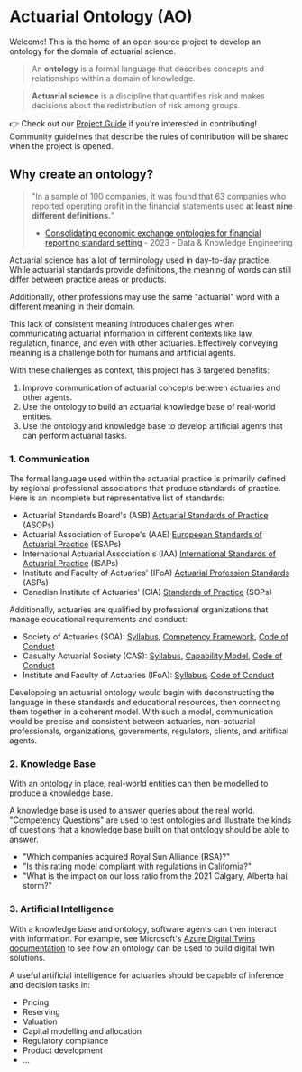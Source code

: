 # Actuarial Ontology (AO)
Welcome! This is the home of an open source project to develop an ontology for the domain of actuarial science.

> An **ontology** is a formal language that describes concepts and relationships within a domain of knowledge.

> **Actuarial science** is a discipline that quantifies risk and makes decisions about the redistribution of risk among groups.

👉 Check out our [Project Guide](https://github.com/Actuarial-Notes/Actuarial-Ontology/blob/main/Project%20Guide.md) if you're interested in contributing! Community guidelines that describe the rules of contribution will be shared when the project is opened.

## Why create an ontology?
> "In a sample of 100 companies, it was found that 63 companies who reported operating profit in the financial statements used **at least nine different definitions.**"
> - [Consolidating economic exchange ontologies for financial reporting standard setting](https://www.sciencedirect.com/science/article/pii/S0169023X23000083#fn2) - 2023 - Data & Knowledge Engineering

Actuarial science has a lot of terminology used in day-to-day practice. While actuarial standards provide definitions, the meaning of words can still differ between practice areas or products.

Additionally, other professions may use the same "actuarial" word with a different meaning in their domain.

This lack of consistent meaning introduces challenges when communicating actuarial information in different contexts like law, regulation, finance, and even with other actuaries. Effectively conveying meaning is a challenge both for humans and artificial agents.

With these challenges as context, this project has 3 targeted benefits:
1. Improve communication of actuarial concepts between actuaries and other agents.
2. Use the ontology to build an actuarial knowledge base of real-world entities.
3. Use the ontology and knowledge base to develop artificial agents that can perform actuarial tasks.


### 1. Communication
The formal language used within the actuarial practice is primarily defined by regional professional associations that produce standards of practice. Here is an incomplete but representative list of standards:

- Actuarial Standards Board's (ASB) [Actuarial Standards of Practice ](http://www.actuarialstandardsboard.org/standards-of-practice/) (ASOPs)
- Actuarial Association of Europe's (AAE) [Europeean Standards of Actuarial Practice](https://actuary.eu/about-the-aae/european-standards-of-actuarial-practice/) (ESAPs)
- International Actuarial Association's (IAA) [International Standards of Actuarial Practice](https://www.actuaries.org/iaa/IAA/Publications/ISAPs/IAA/Publications/05ISAPs.aspx?hkey=334b21a7-a3ac-4e0e-8294-3cbc755ab14a) (ISAPs)
- Institute and Faculty of Actuaries' (IFoA) [Actuarial Profession Standards](https://actuaries.org.uk/standards/standards-and-guidance/professional-standards-directory/) (ASPs)
- Canadian Institute of Actuaries' (CIA) [Standards of Practice](https://www.cia-ica.ca/publications/standards-of-practice) (SOPs) 

Additionally, actuaries are qualified by professional organizations that manage educational requirements and conduct: 
- Society of Actuaries (SOA): [Syllabus](https://www.soa.org/education/exam-req/edu-fsa-req/), [Competency Framework](https://www.soa.org/professional-development/competency-framework/), [Code of Conduct](https://www.soa.org/about/governance/about-code-of-professional-conduct/)
- Casualty Actuarial Society (CAS): [Syllabus](https://www.casact.org/credential-requirements), [Capability Model](https://www.casact.org/professional-education/cas-capability-model), [Code of Conduct](https://www.casact.org/exams-admissions/resources/principles-and-policies-candidates)
- Institute and Faculty of Actuaries (IFoA): [Syllabus](https://actuaries.org.uk/curriculum/), [Code of Conduct](https://actuaries.org.uk/media/p3vdcokt/actuaries-code-v3-1.pdf)

Developping an actuarial ontology would begin with deconstructing the language in these standards and educational resources, then connecting them together in a coherent model. With such a model, communication would be precise and consistent between actuaries, non-actuarial professionals, organizations, governments, regulators, clients, and aritifical agents.

### 2. Knowledge Base
With an ontology in place, real-world entities can then be modelled to produce a knowledge base.

A knowledge base is used to answer queries about the real world. "Competency Questions" are used to test ontologies and illustrate the kinds of questions that a knowledge base built on that ontology should be able to answer.
- "Which companies acquired Royal Sun Alliance (RSA)?"
- "Is this rating model compliant with regulations in California?"
- "What is the impact on our loss ratio from the 2021 Calgary, Alberta hail storm?"

### 3. Artificial Intelligence
With a knowledge base and ontology, software agents can then interact with information. For example, see Microsoft's [Azure Digital Twins documentation](https://learn.microsoft.com/en-us/azure/digital-twins/concepts-ontologies) to see how an ontology can be used to build digital twin solutions.

A useful artificial intelligence for actuaries should be capable of inference and decision tasks in:
- Pricing
- Reserving
- Valuation
- Capital modelling and allocation
- Regulatory compliance
- Product development
- ...
